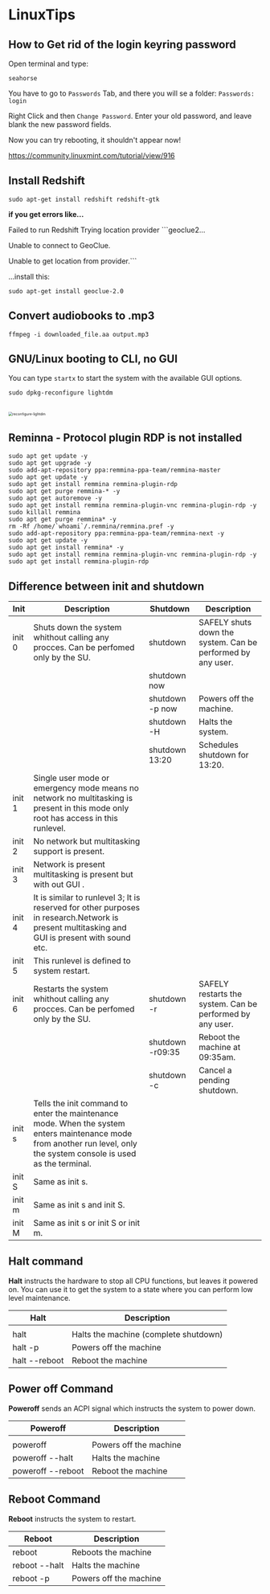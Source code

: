 # LinuxTips

## How to Get rid of the login keyring password

Open terminal and type:

```seahorse```

You have to go to ```Passwords``` Tab, and there you will se a folder: ```Passwords: login```  

Right Click and then ```Change Password```. Enter your old password, and leave blank the new password fields.

Now you can try rebooting, it shouldn't appear now!

https://community.linuxmint.com/tutorial/view/916

## Install Redshift

`
sudo apt-get install redshift redshift-gtk
`

**if you get errors like...**

Failed to run Redshift
Trying location provider ```geoclue2…

Unable to connect to GeoClue.

Unable to get location from provider.```


...install this:

`
sudo apt-get install geoclue-2.0
`
## Convert audiobooks to .mp3

`
ffmpeg -i downloaded_file.aa output.mp3
`
## GNU/Linux booting to CLI, no GUI

You can type `startx` to start the system with the available GUI options.

`
sudo dpkg-reconfigure lightdm
`

<br>
<img src="https://i.imgur.com/qAcWGIR.jpg" style="zoom:50%;" alt="reconfigure-lightdm" />

## Reminna - Protocol plugin RDP is not installed

```console
sudo apt get update -y
sudo apt get upgrade -y
sudo add-apt-repository ppa:remmina-ppa-team/remmina-master
sudo apt get update -y
sudo apt get install remmina remmina-plugin-rdp
sudo apt get purge remmina-* -y
sudo apt get autoremove -y
sudo apt get install remmina remmina-plugin-vnc remmina-plugin-rdp -y
sudo killall remmina
sudo apt get purge remmina* -y
rm -Rf /home/`whoami`/.remmina/remmina.pref -y
sudo add-apt-repository ppa:remmina-ppa-team/remmina-next -y
sudo apt get update -y
sudo apt get install remmina* -y
sudo apt get install remmina remmina-plugin-vnc remmina-plugin-rdp -y
sudo apt get install remmina-plugin-rdp
```


## Difference between init and shutdown

| Init  	|Description   	|Shutdown   	|Description|  
|---	    |---	          |---	    	  |---        |
|init 0   |Shuts down the system whithout calling any procces. Can be perfomed only by the SU.|shutdown|SAFELY shuts down the system. Can be performed by any user.|
|||shutdown now|
|||shutdown -p now|Powers off the machine.|
|||shutdown -H|Halts the system.|
|||shutdown 13:20|Schedules shutdown for 13:20.|
|init 1|Single user mode or emergency mode means no network no multitasking is present in this mode only root has access in this runlevel.|||
|init 2|No network but multitasking support is present.|||
|init 3|Network is present multitasking is present but with out GUI .|||
|init 4|It is similar to runlevel 3; It is reserved for other purposes in research.Network is present multitasking and GUI is present with sound etc.|||
|init 5|This runlevel is defined to system restart.|||
|init 6   |Restarts the system whithout calling any procces. Can be perfomed only by the SU.|shutdown -r|SAFELY restarts the system. Can be performed by any user.|
|||shutdown -r09:35|Reboot the machine at 09:35am.|
|||shutdown -c|Cancel a pending shutdown.|
|init s|Tells the init command to enter the maintenance mode. When the system enters maintenance mode from another run level, only the system console is used as the terminal.|||
|init S|Same as init s.|||
|init m|Same as init s and init S.|||
|init M|Same as init s or init S or init m.|||

## Halt command
**Halt** instructs the hardware to stop all CPU functions, but leaves it powered on. You can use it to get the system to a state where you can perform low level maintenance.


| Halt          | Description                           |
| ------------- | ------------------------------------- |
|               |                                       |
| halt          | Halts the machine (complete shutdown) |
| halt -p       | Powers off the machine                |
| halt --reboot | Reboot the machine                    |


## Power off Command
**Poweroff** sends an ACPI signal which instructs the system to power down.

| Poweroff          | Description            |
| ----------------- | ---------------------- |
|                   |                        |
| poweroff          | Powers off the machine |
| poweroff --halt   | Halts the machine      |
| poweroff --reboot | Reboot the machine     |


## Reboot Command
**Reboot** instructs the system to restart.

| Reboot        | Description            |
| ------------- | ---------------------- |
| reboot        | Reboots the machine    |
| reboot --halt | Halts the machine      |
| reboot -p     | Powers off the machine |

